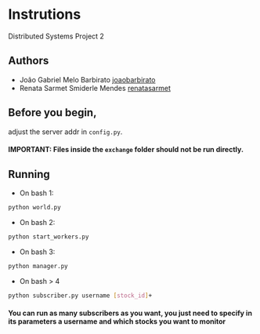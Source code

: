# Instrutions
Distributed Systems Project 2

## Authors
- João Gabriel Melo Barbirato [joaobarbirato](https://github.com/joaobarbirato)
- Renata Sarmet Smiderle Mendes [renatasarmet](https://github.com/renatasarmet)

## Before you begin,
adjust the server addr in `config.py`.

#### IMPORTANT: Files inside the `exchange` folder should not be run directly.

## Running

- On bash 1:
```bash
python world.py
```

- On bash 2:
```bash
python start_workers.py
```

- On bash 3:
```bash
python manager.py
```

- On bash > 4 
```bash
python subscriber.py username [stock_id]+
```

#### You can run as many subscribers as you want, you just need to specify in its parameters a username and which stocks you want to monitor
